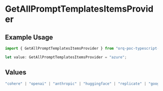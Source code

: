 # GetAllPromptTemplatesItemsProvider

## Example Usage

```typescript
import { GetAllPromptTemplatesItemsProvider } from "orq-poc-typescript-multi-env-version/models/operations";

let value: GetAllPromptTemplatesItemsProvider = "azure";
```

## Values

```typescript
"cohere" | "openai" | "anthropic" | "huggingface" | "replicate" | "google" | "google-ai" | "azure" | "aws" | "anyscale" | "perplexity" | "groq" | "fal" | "leonardoai" | "nvidia"
```